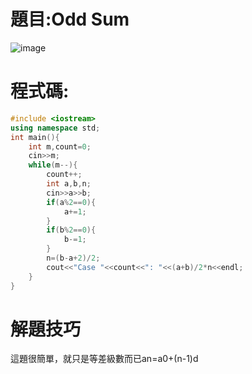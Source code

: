 # 題目:Odd Sum
![image](https://github.com/HoChenYu/Programming-practice/assets/63805851/20d42a73-de91-4724-a967-4f5951f1774c)

# 程式碼:
````C++
#include <iostream>
using namespace std;
int main(){
	int m,count=0;
	cin>>m;
	while(m--){
		count++;
		int a,b,n;
		cin>>a>>b;
		if(a%2==0){
			a+=1;
		}
		if(b%2==0){
			b-=1;
		}
		n=(b-a+2)/2;
		cout<<"Case "<<count<<": "<<(a+b)/2*n<<endl;
	}
}
````
# 解題技巧
這題很簡單，就只是等差級數而已an=a0+(n-1)d

